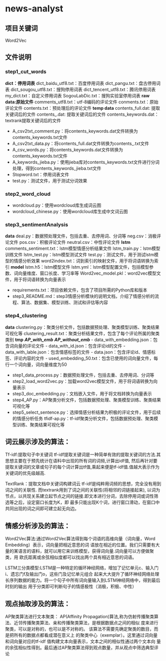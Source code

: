 # news-analyst
## 项目关键词
Word2Vec

## 文件说明
### step1_cut_words
**dict：停用词表**
dict_baidu_utf8.txt：百度停用词表
dict_pangu.txt：盘古停用词表
dict_sougou_utf8.txt：搜狗停用词表
dict_tencent_utf8.txt：腾讯停用词表
my_dict.txt：自定义停用词表
SogouLabDic.txt：搜狗实验室停用词表
**raw data:原始文件**
comments_utf8.txt：utf-8编码的评论文件
conments.txt：原始评论文件
contents.txt：预处理后的评论文件
**temp data**
contents_full.dat: 提取关键词后的文件
contents_.dat: 提取关键词后的文件
contents_keywords.dat：textrank提取关键词后的文件

- A_csv2txt_comment.py：将contents_keywords.dat文件转换为contents_keywords.txt文件
- A_csv2txt_data.py：将contents_full.dat文件转换为contents_.txt文件
- A_csv_words.py：将contents_keywords.dat文件转换为contents_keywords.txt文件
- A_keywords_jieba.py：使用jieba库对contents_keywords.txt文件进行分词处理，得到contents_keywords_jieba.txt文件
- Stopword.txt：停用词表文件
- test.py：测试文件，用于测试分词效果

### step2_word_cloud
- wordcloud.py：使用wordcloud库生成词云图
- wordcloud_chinese.py：使用wordcloud库生成中文词云图

### step3_sentimentAnalysis
**data**
deal.py：数据预处理文件，包括去重、去停用词、分词等
neg.csv：消极评论文件
pos.csv：积极评论文件
neutral.csv：中性评论文件
**lstm**
comments_sentiment.txt：lstm模型情感分析结果文件
lstm_train.py：lstm模型训练文件
lstm_test.py：lstm模型测试文件
test.py：测试文件，用于测试lstm模型的情感分析效果
word2index.txt：词到索引的映射文件，用于将词语转换为索引
**model**
lstm.h5：lstm模型文件
lstm.yml：lstm模型配置文件，包括模型参数、词向量维度、窗口长度、学习率等
Word2vec_model.pkl：word2vec模型文件，用于将词语转换为向量表示
- requirements.txt：项目依赖文件，包含了项目所需的Python库和版本
- step3_README.md：step3情感分析模块的说明文档，介绍了情感分析的流程、算法、数据集、模型训练、测试和评估等内容

### step4_clustering
**data**
clustering.py：聚类分析文件，包括数据预处理、聚类模型训练、聚类结果可视化等
clustering_result.txt：聚类分析结果文件，包含了每个评论所属的聚类类别
**tmp**
    ***AP_with_emb***
    ***AP_without_emb***
    - data_with_embedding.json：包含词向量的评论文件
    - data_with_id.json：包含评论id的文件
    - data_with_lable.json：包含情感标签的文件
    - data.json：包含评论id、情感标签、评论内容的文件
    - used_embedding_50.txt：包含已使用的词向量文件，每行一个词向量，词向量维度为50
- step1_data_process.py：数据预处理文件，包括去重、去停用词、分词等
- step2_load_word2vec.py：加载word2vec模型文件，用于将词语转换为向量表示
- step3_doc_embedding.py：文档嵌入文件，用于将文档转换为向量表示
- step4_AP.py：AP聚类分析文件，包括数据预处理、聚类模型训练、聚类结果可视化等
- step5_select_sentence.py：选择情感分析结果为积极的评论文件，用于后续的情感分析任务
tfidf-ap.py：tf-idf聚类分析文件，包括数据预处理、聚类模型训练、聚类结果可视化等


## 词云展示涉及的算法：

Tf-idf:提取句子中关键词
tf-idf提取关键词是一种简单有效的提取关键词的方法.其思想主要在于预先统计在语料中出现的所有词的词频,计算出idf值,
然后再针对要提取关键词的文章或句子的每个词计算出tf值,乘起来便是tf-idf值.值越大表示作为关键词的优先级越高.

TextRank：提取文档中关键词构建词云
tf-idf是纯粹用词频的思想，完全没有用到词之间的关联性. 而textrank用到了词之间的关联性(将相邻的词链接起来),
以词为节点，以共现关系建立起节点之间的链接.即文本进行分词，去除停用词或词性筛选等之后，设定窗口长度为K，即
最多只能出现K个词，进行窗口滑动，在窗口中共同出现的词之间即可建立起无向边。

## 情感分析涉及的算法：

Word2Vec算法:通过Word2Vec算法得到每个词语的高维向量（词向量，Word Embedding）表示，词向量把相近意思的词
语放在相近的位置。我们只需要有大量的某语言的语料，就可以用它来训练模型，获得词向量.词向量可以方便做聚类，用
欧氏距离或余弦相似度都可以找出两个具有相近意思的词语。

LSTM三分类模型:LSTM是一种特定的循环神经网络，增加了记忆单元c、输入门i、遗忘门f及输出门o，这些门及记忆单元组合
起来大大提升了循环神经网络处理长序列数据的能力。将一个句子中所有词向量输入到LSTM神经网络中，得到最后时刻的输出
用于分类即可判断句子的情感极性（消极，积极、中性）

## 观点抽取涉及的算法：

AP聚类算法进行文本聚类：
AP(Affinity Propagation)算法,称为仿射传播聚类算法、近邻传播聚类算法、亲和传播聚类算法，是根据数据点之间的相似
度来进行聚类，可以是对称的，也可以是不对称的。 该算法不需要先确定聚类的数目，而是把所有的数据点都看成潜在意义上
的聚类中心（exemplar）。这里通过词向量和词向量对应的tf-idf 值构建文本向量表示，文本之间的相似性通过两个文本向
量的余弦相似性得到。最后通过AP聚类算法得到观点数量，并从观点中筛选典型评论